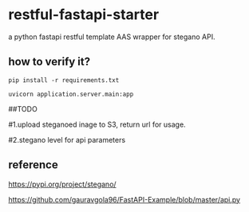 # restful-fastapi-starter
a python fastapi   restful template AAS wrapper for stegano API.

## how to verify it?
```
pip install -r requirements.txt

```
```
uvicorn application.server.main:app
```

##TODO

#1.upload steganoed inage to S3, return url for usage.

#2.stegano level for api parameters

## reference


https://pypi.org/project/stegano/

https://github.com/gauravgola96/FastAPI-Example/blob/master/api.py
